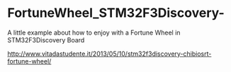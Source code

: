 FortuneWheel_STM32F3Discovery-
==============================

A little example about how to enjoy with a Fortune Wheel in STM32F3Discovery Board

http://www.vitadastudente.it/2013/05/10/stm32f3discovery-chibiosrt-fortune-wheel/ 
